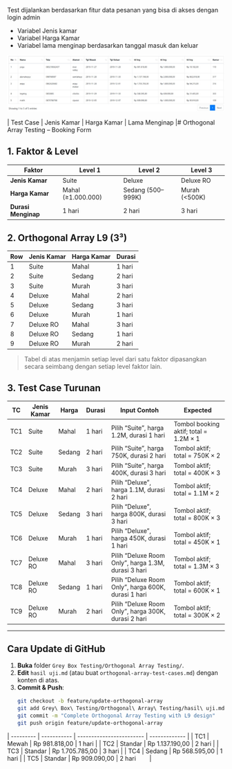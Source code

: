 Test dijalankan berdasarkan fitur data pesanan yang bisa di akses dengan login admin  
- Variabel Jenis kamar  
- Variabel Harga Kamar  
- Variabel lama menginap berdasarkan tanggal masuk dan keluar

![Dokumentasi Hasil Uji](orthogonal.jpg)  



| Test Case | Jenis Kamar | Harga Kamar              | Lama Menginap |# Orthogonal Array Testing – Booking Form

## 1. Faktor & Level

| Faktor            | Level 1          | Level 2           | Level 3         |
|-------------------|------------------|-------------------|-----------------|
| **Jenis Kamar**   | Suite            | Deluxe            | Deluxe RO       |
| **Harga Kamar**   | Mahal (≥1.000.000) | Sedang (500–999K) | Murah (<500K)   |
| **Durasi Menginap** | 1 hari           | 2 hari            | 3 hari          |

## 2. Orthogonal Array L9 (3³)

| Row | Jenis Kamar | Harga Kamar          | Durasi  |
|-----|-------------|----------------------|---------|
| 1   | Suite       | Mahal                | 1 hari  |
| 2   | Suite       | Sedang               | 2 hari  |
| 3   | Suite       | Murah                | 3 hari  |
| 4   | Deluxe      | Mahal                | 2 hari  |
| 5   | Deluxe      | Sedang               | 3 hari  |
| 6   | Deluxe      | Murah                | 1 hari  |
| 7   | Deluxe RO   | Mahal                | 3 hari  |
| 8   | Deluxe RO   | Sedang               | 1 hari  |
| 9   | Deluxe RO   | Murah                | 2 hari  |

> Tabel di atas menjamin setiap level dari satu faktor dipasangkan secara seimbang dengan setiap level faktor lain.

## 3. Test Case Turunan

| TC   | Jenis Kamar | Harga      | Durasi  | Input Contoh                                                       | Expected                                                                 |
|------|-------------|------------|---------|--------------------------------------------------------------------|--------------------------------------------------------------------------|
| TC1  | Suite       | Mahal      | 1 hari  | Pilih “Suite”, harga 1.2M, durasi 1 hari                           | Tombol booking aktif; total = 1.2M × 1                                  |
| TC2  | Suite       | Sedang     | 2 hari  | Pilih “Suite”, harga 750K, durasi 2 hari                           | Tombol aktif; total = 750K × 2                                          |
| TC3  | Suite       | Murah      | 3 hari  | Pilih “Suite”, harga 400K, durasi 3 hari                           | Tombol aktif; total = 400K × 3                                          |
| TC4  | Deluxe      | Mahal      | 2 hari  | Pilih “Deluxe”, harga 1.1M, durasi 2 hari                          | Tombol aktif; total = 1.1M × 2                                          |
| TC5  | Deluxe      | Sedang     | 3 hari  | Pilih “Deluxe”, harga 800K, durasi 3 hari                          | Tombol aktif; total = 800K × 3                                          |
| TC6  | Deluxe      | Murah      | 1 hari  | Pilih “Deluxe”, harga 450K, durasi 1 hari                          | Tombol aktif; total = 450K × 1                                          |
| TC7  | Deluxe RO   | Mahal      | 3 hari  | Pilih “Deluxe Room Only”, harga 1.3M, durasi 3 hari                | Tombol aktif; total = 1.3M × 3                                          |
| TC8  | Deluxe RO   | Sedang     | 1 hari  | Pilih “Deluxe Room Only”, harga 600K, durasi 1 hari                | Tombol aktif; total = 600K × 1                                          |
| TC9  | Deluxe RO   | Murah      | 2 hari  | Pilih “Deluxe Room Only”, harga 300K, durasi 2 hari                | Tombol aktif; total = 300K × 2                                          |

---

## Cara Update di GitHub

1. **Buka** folder `Grey Box Testing/Orthogonal Array Testing/`.  
2. **Edit** `hasil uji.md` (atau buat `orthogonal-array-test-cases.md`) dengan konten di atas.  
3. **Commit & Push**:
   ```bash
   git checkout -b feature/update-orthogonal-array
   git add Grey\ Box\ Testing/Orthogonal\ Array\ Testing/hasil\ uji.md
   git commit -m "Complete Orthogonal Array Testing with L9 design"
   git push origin feature/update-orthogonal-array

| --------- | ----------- | ------------------------ | ------------- |
| TC1       | Mewah       | Rp 981.818,00            | 1 hari        |
| TC2       | Standar     | Rp 1.137.190,00          | 2 hari        |
| TC3       | Standar     | Rp 1.705.785,00          | 3 hari        |
| TC4       | Sedang      | Rp 568.595,00            | 1 hari        |
| TC5       | Standar     | Rp 909.090,00            | 2 hari        |
